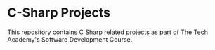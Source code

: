 # C-Sharp Projects
 This repository contains C Sharp related projects as part of The Tech Academy's Software Development Course.
